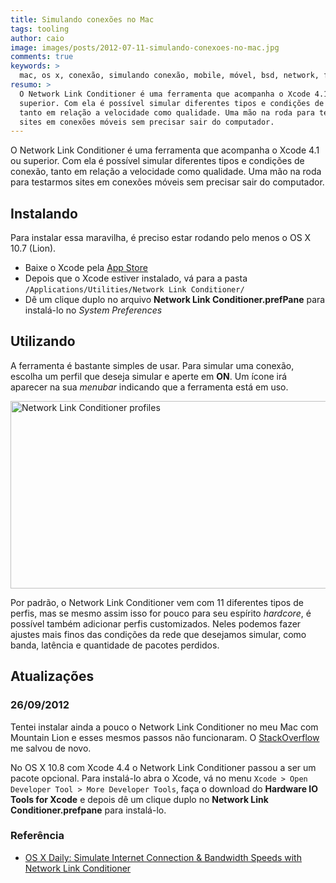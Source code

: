 ```yaml
---
title: Simulando conexões no Mac
tags: tooling
author: caio
image: images/posts/2012-07-11-simulando-conexoes-no-mac.jpg
comments: true
keywords: >
  mac, os x, conexão, simulando conexão, mobile, móvel, bsd, network, firewall
resumo: >
  O Network Link Conditioner é uma ferramenta que acompanha o Xcode 4.1 ou
  superior. Com ela é possível simular diferentes tipos e condições de conexão,
  tanto em relação a velocidade como qualidade. Uma mão na roda para testarmos
  sites em conexões móveis sem precisar sair do computador.
---
```


O Network Link Conditioner é uma ferramenta que acompanha o Xcode 4.1 ou superior.
Com ela é possível simular diferentes tipos e condições de conexão, tanto em relação a velocidade como qualidade.
Uma mão na roda para testarmos sites em conexões móveis sem precisar sair do computador.

## Instalando

Para instalar essa maravilha, é preciso estar rodando pelo menos o OS X 10.7 (Lion).
- Baixe o Xcode pela [App Store](http://itunes.apple.com/us/app/xcode/id497799835?mt=12)
- Depois que o Xcode estiver instalado, vá para a pasta `/Applications/Utilities/Network Link Conditioner/`
- Dê um clique duplo no arquivo **Network Link Conditioner.prefPane** para instalá-lo no *System Preferences*

## Utilizando

A ferramenta é bastante simples de usar.
Para simular uma conexão, escolha um perfil que deseja simular e aperte em **ON**.
Um ícone irá aparecer na sua *menubar* indicando que a ferramenta está em uso.

<img src="/images/posts/2012-07-11-network-link-conditioner-profiles.jpg" alt="Network Link Conditioner profiles" class="img" width="700" height="300" />

Por padrão, o Network Link Conditioner vem com 11 diferentes tipos de perfis, mas se mesmo assim isso for pouco para seu espírito *hardcore*, é possível também adicionar perfis customizados.
Neles podemos fazer ajustes mais finos das condições da rede que desejamos simular, como banda, latência e quantidade de pacotes perdidos.

<h2 id="atualizacoes">Atualizações</h2>
<div class="update">
    <h3>26/09/2012</h3>
    <p>
    	Tentei instalar ainda a pouco o Network Link Conditioner no meu Mac com Mountain Lion e
    	esses mesmos passos não funcionaram.
    	O <a href="http://stackoverflow.com/questions/11699805/where-is-network-link-conditioner-prefpane-in-osx-mountain-lion-and-xcode-4-4">StackOverflow</a>
    	me salvou de novo.
    </p>
    <p>
    	No OS X 10.8 com Xcode 4.4 o Network Link Conditioner passou a ser um pacote opcional.
    	Para instalá-lo abra o Xcode, vá no menu <code>Xcode > Open Developer Tool > More Developer Tools</code>,
    	faça o download do <strong>Hardware IO Tools for Xcode</strong> e depois dê um clique duplo no
    	<strong>Network Link Conditioner.prefpane</strong> para instalá-lo.
    </p>
</div>

<aside class="fonte">
	<h3>Referência</h3>
	<ul>
		<li><a href="http://osxdaily.com/2011/08/10/simulate-internet-connectivity-bandwidth-speeds-network-link-conditioner/" alt="Simulate Internet Connection &amp; Bandwidth Speeds with Network Link Conditioner" title="Simulate Internet Connection &amp; Bandwidth Speeds with Network Link Conditioner">OS X Daily: Simulate Internet Connection &amp; Bandwidth Speeds with Network Link Conditioner</a></li>
	</ul>
</aside>
